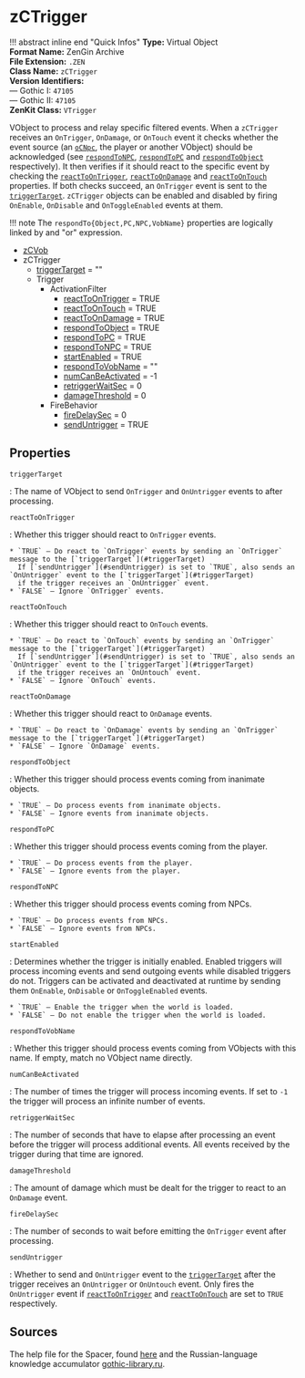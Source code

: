 # zCTrigger

!!! abstract inline end "Quick Infos"
    **Type:** Virtual Object<br/>
    **Format Name:** ZenGin Archive<br/>
    **File Extension:** `.ZEN`<br/>
    **Class Name:** `zCTrigger`<br/>
    **Version Identifiers:**<br />
    — Gothic I: `47105`<br/>
    — Gothic II: `47105`<br/>
    **ZenKit Class:** `VTrigger`

VObject to process and relay specific filtered events. When a `zCTrigger` receives an `OnTrigger`, `OnDamage`, or 
`OnTouch` event it checks whether the event source (an [`oCNpc`](oCNpc.md), the player or another VObject) should
be acknowledged (see [`respondToNPC`](#respondToNPC), [`respondToPC`](#respondToPC) and
[`respondToObject`](#respondToObject) respectively). It then verifies if it should react to the specific event by
checking the [`reactToOnTrigger`](#reactToOnTrigger), [`reactToOnDamage`](#reactToOnDamage) and
[`reactToOnTouch`](#reactToOnTouch) properties. If both checks succeed, an `OnTrigger` event is sent to the
[`triggerTarget`](#triggerTarget). `zCTrigger` objects can be enabled and disabled by firing `OnEnable`, `OnDisable`
and `OnToggleEnabled` events at them.

!!! note
    The `respondTo{Object,PC,NPC,VobName}` properties are logically linked by and "or" expression.

<ul class="sp-list">
    <li class="sp-type"><a href="../zCVob/">zCVob</a></li>
    <li class="sp-type">
        <span>zCTrigger</span>
        <ul class="sp-list">
            <li class="sp-string"><a href="#triggerTarget">triggerTarget</a> = ""</li>
            <li class="sp-folder">
                <span>Trigger</span>
                <ul class="sp-list">
                    <li class="sp-folder">
                        <span>ActivationFilter</span>
                        <ul class="sp-list">
                            <li class="sp-bool"><a href="#reactToOnTrigger">reactToOnTrigger</a> = TRUE</li>
                            <li class="sp-bool"><a href="#reactToOnTouch">reactToOnTouch</a> = TRUE</li>
                            <li class="sp-bool"><a href="#reactToOnDamage">reactToOnDamage</a> = TRUE</li>
                            <li class="sp-bool"><a href="#respondToObject">respondToObject</a> = TRUE</li>
                            <li class="sp-bool"><a href="#respondToPC">respondToPC</a> = TRUE</li>
                            <li class="sp-bool"><a href="#respondToNPC">respondToNPC</a> = TRUE</li>
                            <li class="sp-bool"><a href="#startEnabled">startEnabled</a> = TRUE</li>
                            <li class="sp-string"><a href="#respondToVobName">respondToVobName</a> = ""</li>
                            <li class="sp-int"><a href="#numCanBeActivated">numCanBeActivated</a> = -1</li>
                            <li class="sp-float"><a href="#retriggerWaitSec">retriggerWaitSec</a> = 0</li>
                            <li class="sp-float"><a href="#damageThreshold">damageThreshold</a> = 0</li>
                        </ul>
                    </li>
                    <li class="sp-folder">
                        <span>FireBehavior</span>
                        <ul class="sp-list">
                            <li class="sp-float"><a href="#fireDelaySec">fireDelaySec</a> = 0</li>
                            <li class="sp-bool"><a href="#sendUntrigger">sendUntrigger</a> = TRUE</li>
                        </ul>
                    </li>
                </ul>
            </li>
        </ul>
    </li>
</ul>

## Properties

<a name="triggerTarget" class="t-str"></a> `triggerTarget`

:   The name of VObject to send `OnTrigger` and `OnUntrigger` events to after processing.

<a name="reactToOnTrigger" class="t-bool"></a> `reactToOnTrigger`

:   Whether this trigger should react to `OnTrigger` events.
    
    * `TRUE` — Do react to `OnTrigger` events by sending an `OnTrigger` message to the [`triggerTarget`](#triggerTarget)
      If [`sendUntrigger`](#sendUntrigger) is set to `TRUE`, also sends an `OnUntrigger` event to the [`triggerTarget`](#triggerTarget)
      if the trigger receives an `OnUntrigger` event.
    * `FALSE` — Ignore `OnTrigger` events.

<a name="reactToOnTouch" class="t-bool"></a> `reactToOnTouch`

:   Whether this trigger should react to `OnTouch` events.

    * `TRUE` — Do react to `OnTouch` events by sending an `OnTrigger` message to the [`triggerTarget`](#triggerTarget)
      If [`sendUntrigger`](#sendUntrigger) is set to `TRUE`, also sends an `OnUntrigger` event to the [`triggerTarget`](#triggerTarget)
      if the trigger receives an `OnUntouch` event.
    * `FALSE` — Ignore `OnTouch` events.

<a name="reactToOnDamage" class="t-bool"></a> `reactToOnDamage`

:   Whether this trigger should react to `OnDamage` events.

    * `TRUE` — Do react to `OnDamage` events by sending an `OnTrigger` message to the [`triggerTarget`](#triggerTarget)
    * `FALSE` — Ignore `OnDamage` events.

<a name="respondToObject" class="t-bool"></a> `respondToObject`

:   Whether this trigger should process events coming from inanimate objects.

    * `TRUE` — Do process events from inanimate objects.
    * `FALSE` — Ignore events from inanimate objects.

<a name="respondToPC" class="t-bool"></a> `respondToPC`

:   Whether this trigger should process events coming from the player.

    * `TRUE` — Do process events from the player.
    * `FALSE` — Ignore events from the player.

<a name="respondToNPC" class="t-bool"></a> `respondToNPC`

:   Whether this trigger should process events coming from NPCs.

    * `TRUE` — Do process events from NPCs.
    * `FALSE` — Ignore events from NPCs.

<a name="startEnabled" class="t-bool"></a> `startEnabled`

:   Determines whether the trigger is initially enabled. Enabled triggers will process incoming events and send
    outgoing events while disabled triggers do not. Triggers can be activated and deactivated at runtime by sending
    them `OnEnable`, `OnDisable` or `OnToggleEnabled` events.

    * `TRUE` — Enable the trigger when the world is loaded.
    * `FALSE` — Do not enable the trigger when the world is loaded.

<a name="respondToVobName" class="t-str"></a> `respondToVobName`

:   Whether this trigger should process events coming from VObjects with this name. If empty, match no VObject
    name directly.

<a name="numCanBeActivated" class="t-int"></a> `numCanBeActivated`

:   The number of times the trigger will process incoming events. If set to `-1` the trigger will process
    an infinite number of events. 

<a name="retriggerWaitSec" class="t-float"></a> `retriggerWaitSec`

:   The number of seconds that have to elapse after processing an event before the trigger will process additional events.
    All events received by the trigger during that time are ignored.

<a name="damageThreshold" class="t-float"></a> `damageThreshold`

:   The amount of damage which must be dealt for the trigger to react to an `OnDamage` event.

<a name="fireDelaySec" class="t-float"></a> `fireDelaySec`

:   The number of seconds to wait before emitting the `OnTrigger` event after processing.

<a name="sendUntrigger" class="t-bool"></a> `sendUntrigger`

:   Whether to send and `OnUntrigger` event to the [`triggerTarget`](#triggerTarget) after the trigger receives an
    `OnUntrigger` or `OnUntouch` event. Only fires the `OnUntrigger` event if [`reactToOnTrigger`](#reactToOnTrigger)
    and [`reactToOnTouch`](#reactToOnTouch) are set to `TRUE` respectively.


## Sources

The help file for the Spacer, found [here](https://wiki.worldofgothic.de/doku.php?id=spacer:hilfedatei) and the
Russian-language knowledge accumulator [gothic-library.ru](http://www.gothic-library.ru/publ/class_zctrigger/1-1-0-529).
